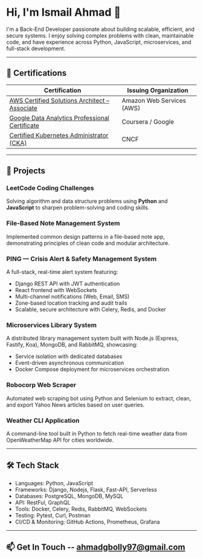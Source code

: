 # Hi, I'm Ismail Ahmad 👋

I'm a Back-End Developer passionate about building scalable, efficient, and secure systems. I enjoy solving complex problems with clean, maintainable code, and have experience across Python, JavaScript, microservices, and full-stack development.

---

## 📜 Certifications

| Certification | Issuing Organization |
|---------------|-----------------------|
| [AWS Certified Solutions Architect – Associate](https://www.credly.com/badges/your-badge-link) | Amazon Web Services (AWS) |
| [Google Data Analytics Professional Certificate](https://www.coursera.org/verify/your-verification-link) | Coursera / Google |
| [Certified Kubernetes Administrator (CKA)](https://www.cncf.io/certification/cka/) | CNCF |

---

## 🚀 Projects

### LeetCode Coding Challenges  
Solving algorithm and data structure problems using **Python** and **JavaScript** to sharpen problem-solving and coding skills.

### File-Based Note Management System  
Implemented common design patterns in a file-based note app, demonstrating principles of clean code and modular architecture.

### PING — Crisis Alert & Safety Management System  
A full-stack, real-time alert system featuring:
- Django REST API with JWT authentication  
- React frontend with WebSockets  
- Multi-channel notifications (Web, Email, SMS)  
- Zone-based location tracking and audit trails  
- Scalable, secure architecture with Celery, Redis, and Docker  

### Microservices Library System  
A distributed library management system built with Node.js (Express, Fastify, Koa), MongoDB, and RabbitMQ, showcasing:
- Service isolation with dedicated databases  
- Event-driven asynchronous communication  
- Docker Compose deployment for microservices orchestration  

### Robocorp Web Scraper  
Automated web scraping bot using Python and Selenium to extract, clean, and export Yahoo News articles based on user queries.

### Weather CLI Application  
A command-line tool built in Python to fetch real-time weather data from OpenWeatherMap API for cities worldwide.

---

## 🛠️ Tech Stack

- Languages: Python, JavaScript  
- Frameworks: Django, Nodejs, Flask, Fast-API, Serverless
- Databases: PostgreSQL, MongoDB, MySQL
- API: RestFul, GraphQL 
- Tools: Docker, Celery, Redis, RabbitMQ, WebSockets  
- Testing: Pytest, Curl, Postman  
- CI/CD & Monitoring: GitHub Actions, Prometheus, Grafana  

---

## 📫 Get In Touch -- ahmadgbolly97@gmail.com
